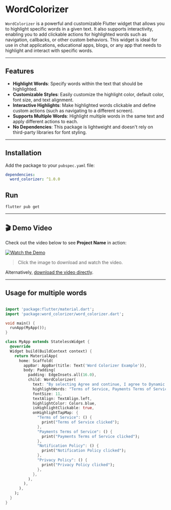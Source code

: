 # WordColorizer

`WordColorizer` is a powerful and customizable Flutter widget that allows you to highlight specific words in a given text. It also supports interactivity, enabling you to add clickable actions for highlighted words such as navigation, callbacks, or other custom behaviors. This widget is ideal for use in chat applications, educational apps, blogs, or any app that needs to highlight and interact with specific words.

---

## Features

- **Highlight Words**: Specify words within the text that should be highlighted.
- **Customizable Styles**: Easily customize the highlight color, default color, font size, and text alignment.
- **Interactive Highlights**: Make highlighted words clickable and define custom actions (such as navigating to a different screen).
- **Supports Multiple Words**: Highlight multiple words in the same text and apply different actions to each.
- **No Dependencies**: This package is lightweight and doesn't rely on third-party libraries for font styling.

---



## Installation

Add the package to your `pubspec.yaml` file:

```yaml
dependencies:
  word_colorizer: ^1.0.0

```

## Run

```console
flutter pub get

```
---

## 🎬 Demo Video

Check out the video below to see **Project Name** in action:  

[![Watch the Demo](./lib/src/thumbnail.png)](./lib/src/video.gif)  
> Click the image to download and watch the video.

Alternatively, [download the video directly](./lib/src/video.mp4).

---

## Usage for multiple words

```dart

import 'package:flutter/material.dart';
import 'package:word_colorizer/word_colorizer.dart';

void main() {
  runApp(MyApp());
}

class MyApp extends StatelessWidget {
  @override
  Widget build(BuildContext context) {
    return MaterialApp(
      home: Scaffold(
        appBar: AppBar(title: Text('Word Colorizer Example')),
        body: Padding(
          padding: EdgeInsets.all(16.0),
          child: WordColorizer(
            text: "By selecting Agree and continue, I agree to Dynamic Layers Terms of Service, Payments Terms of Service and Notification Policy and acknowledge the Privacy Policy.",
            highlightWords: "Terms of Service, Payments Terms of Service, Notification Policy, Privacy Policy",
            fontSize: 11,
            textAlign: TextAlign.left,
            highlightColor: Colors.blue,
            isHighlightClickable: true,
            onHighlightTapMap: {
              "Terms of Service": () {
                print("Terms of Service clicked");
              },
              "Payments Terms of Service": () {
                print("Payments Terms of Service clicked");
              },
              "Notification Policy": () {
                print("Notification Policy clicked");
              },
              "Privacy Policy": () {
                print("Privacy Policy clicked");
              },
            },
          ),
        ),
      ),
    );
  }
}

```
